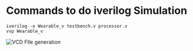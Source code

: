 # Commands to do iverilog Simulation
```
iverilog -o Wearable_v testbench.v processor.v
vvp Wearable_v
```
![VCD FIle generation](https://github.com/Daniel4bit/RISC-V_HDP/assets/65249875/ab7fa986-0907-499e-8783-376e6e9f8250)
